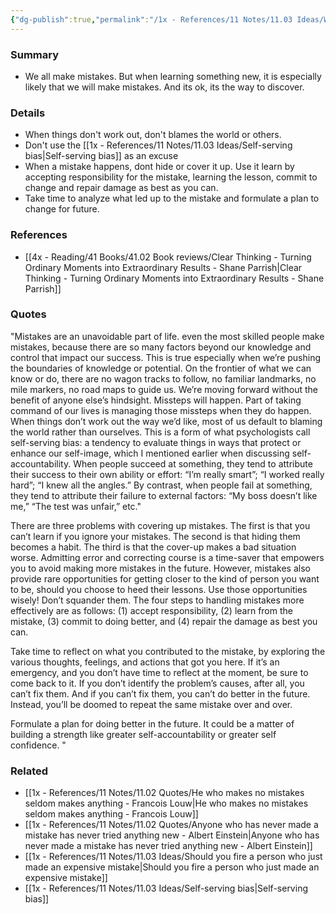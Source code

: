 ```yaml
---
{"dg-publish":true,"permalink":"/1x - References/11 Notes/11.03 Ideas/When pushing boundaries, mistakes are inevitable/","title":"When pushing boundaries, mistakes are inevitable","noteIcon":"","created":"2023-12-22T19:30:17.000+03:00","updated":"2024-02-14T20:18:20.610+03:00"}
---
```



### Summary
- We all make mistakes. But when learning something new, it is especially likely that we will make mistakes. And its ok, its the way to discover.

### Details
- When things don't work out, don't blames the world or others. 
- Don't use the [[1x - References/11 Notes/11.03 Ideas/Self-serving bias\|Self-serving bias]] as an excuse
- When a mistake happens, dont hide or cover it up. Use it learn by accepting responsibility for the mistake, learning the lesson, commit to change and repair damage as best as you can.
- Take time to analyze what led up to the mistake and formulate a plan to change for future.

### References
- [[4x - Reading/41 Books/41.02 Book reviews/Clear Thinking - Turning Ordinary Moments into Extraordinary Results - Shane  Parrish\|Clear Thinking - Turning Ordinary Moments into Extraordinary Results - Shane  Parrish]]

### Quotes
"Mistakes are an unavoidable part of life. even the most skilled people make mistakes, because there are so many factors beyond our knowledge and control that impact our success. This is true especially when we’re pushing the boundaries of knowledge or potential. On the frontier of what we can know or do, there are no wagon tracks to follow, no familiar landmarks, no mile markers, no road maps to guide us. We’re moving forward without the benefit of anyone else’s hindsight. Missteps will happen. Part of taking command of our lives is managing those missteps when they do happen. When things don’t work out the way we’d like, most of us default to blaming the world rather than ourselves. This is a form of what psychologists call self-serving bias: a tendency to evaluate things in ways that protect or enhance our self-image, which I mentioned earlier when discussing self-accountability. When people succeed at something, they tend to attribute their success to their own ability or effort: “I’m really smart”; “I worked really hard”; “I knew all the angles.” By contrast, when people fail at something, they tend to attribute their failure to external factors: “My boss doesn’t like me,” “The test was unfair,” etc."

There are three problems with covering up mistakes. The first is that you
can’t learn if you ignore your mistakes. The second is that hiding them becomes a habit. The third is that the cover-up makes a bad situation worse. Admitting error and correcting course is a time-saver that empowers you to avoid making more mistakes in the future. However, mistakes also provide rare opportunities for getting closer to the kind of person you want to be, should you choose to heed their lessons. Use those opportunities wisely! Don’t squander them. The four steps to handling mistakes more effectively are as follows: (1)
accept responsibility, (2) learn from the mistake, (3) commit to doing better, and (4) repair the damage as best you can.

Take time to reflect on what you contributed to the mistake, by exploring the various thoughts, feelings, and actions that got you here. If it’s an emergency, and you don’t have time to reflect at the moment, be sure to come back to it. If you don’t identify the problem’s causes, after all, you can’t fix them. And if you can’t fix them, you can’t do better in the future. Instead, you’ll be doomed to repeat the same mistake over and over.

Formulate a plan for doing better in the future. It could be a matter of building a strength like greater self-accountability or greater self confidence. "

### Related
- [[1x - References/11 Notes/11.02 Quotes/He who makes no mistakes seldom makes anything - Francois Louw\|He who makes no mistakes seldom makes anything - Francois Louw]]
- [[1x - References/11 Notes/11.02 Quotes/Anyone who has never made a mistake has never tried anything new - Albert Einstein\|Anyone who has never made a mistake has never tried anything new - Albert Einstein]]
- [[1x - References/11 Notes/11.03 Ideas/Should you fire a person who just made an expensive mistake\|Should you fire a person who just made an expensive mistake]]
- [[1x - References/11 Notes/11.03 Ideas/Self-serving bias\|Self-serving bias]]